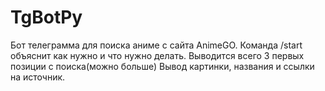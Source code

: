 # TgBotPy

Бот телеграмма для поиска аниме с сайта AnimeGO. 
Команда /start объяснит как нужно и что нужно делать. 
Выводится всего 3 первых позиции с поиска(можно больше)
Вывод картинки, названия и ссылки на источник.
